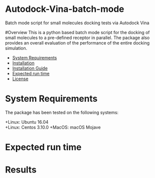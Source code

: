 # Autodock-Vina-batch-mode
Batch mode script for small molecules docking tests via Autodock Vina

#Overview
This is a python based batch mode script for the docking of small molecules to a pre-defined receptor in parallel. The package also provides an overall evaluation of the performance of the entire docking simulation.

- [System Requirements](#System-requirements)
- [Installation](#installation)
- [Installation Guide](#Installation-Guide)
- [Expected run time](#Expected-run-time)
- [License](#license)

# System Requirements
The package has been tested on the following systems:

+Linux:  Ubuntu 16.04  
+Linux:  Centos 3.10.0
+MacOS:  macOS Mojave


# Expected run time

# Results